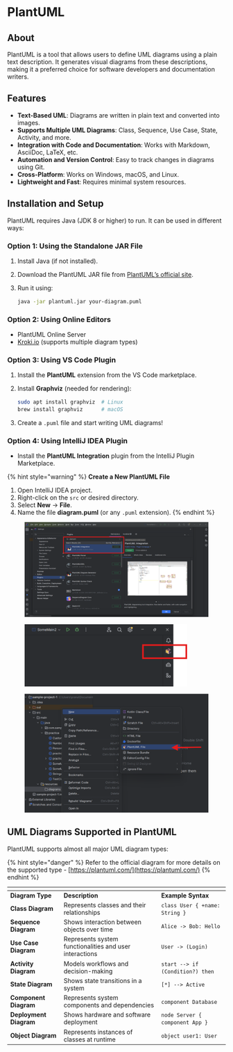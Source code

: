 # PlantUML

## About

PlantUML is a tool that allows users to define UML diagrams using a plain text description. It generates visual diagrams from these descriptions, making it a preferred choice for software developers and documentation writers.

## **Features**

* **Text-Based UML**: Diagrams are written in plain text and converted into images.
* **Supports Multiple UML Diagrams**: Class, Sequence, Use Case, State, Activity, and more.
* **Integration with Code and Documentation**: Works with Markdown, AsciiDoc, LaTeX, etc.
* **Automation and Version Control**: Easy to track changes in diagrams using Git.
* **Cross-Platform**: Works on Windows, macOS, and Linux.
* **Lightweight and Fast**: Requires minimal system resources.

## **Installation and Setup**

PlantUML requires Java (JDK 8 or higher) to run. It can be used in different ways:

### **Option 1: Using the Standalone JAR File**

1. Install Java (if not installed).
2. Download the PlantUML JAR file from [PlantUML’s official site](https://plantuml.com/download).
3.  Run it using:

    ```sh
    java -jar plantuml.jar your-diagram.puml
    ```

### **Option 2: Using Online Editors**

* PlantUML Online Server
* [Kroki.io](https://kroki.io) (supports multiple diagram types)

### **Option 3: Using VS Code Plugin**

1. Install the **PlantUML** extension from the VS Code marketplace.
2.  Install **Graphviz** (needed for rendering):

    ```sh
    sudo apt install graphviz  # Linux
    brew install graphviz      # macOS
    ```
3. Create a `.puml` file and start writing UML diagrams!

### **Option 4: Using IntelliJ IDEA Plugin**

* Install the **PlantUML Integration** plugin from the IntelliJ Plugin Marketplace.

{% hint style="warning" %}
**Create a New PlantUML File**

1. Open IntelliJ IDEA project.
2. Right-click on the `src` or desired directory.
3. Select **New** → **File**.
4. Name the file **diagram.puml** (or any `.puml` extension).
{% endhint %}



<figure><img src="../../../../../.gitbook/assets/intellij-plantuml.png" alt=""><figcaption></figcaption></figure>

<figure><img src="../../../../../.gitbook/assets/intellij-plantuml-2.png" alt="" width="375"><figcaption></figcaption></figure>

<figure><img src="../../../../../.gitbook/assets/intellij-plantuml-3.png" alt="" width="563"><figcaption></figcaption></figure>



## **UML Diagrams Supported in PlantUML**

PlantUML supports almost all major UML diagram types:

{% hint style="danger" %}
Refer to the official diagram for more details on the supported type - [https://plantuml.com/](https://plantuml.com/)
{% endhint %}

<table data-header-hidden data-full-width="true"><thead><tr><th></th><th></th><th></th></tr></thead><tbody><tr><td><strong>Diagram Type</strong></td><td><strong>Description</strong></td><td><strong>Example Syntax</strong></td></tr><tr><td><strong>Class Diagram</strong></td><td>Represents classes and their relationships</td><td><code>class User { +name: String }</code></td></tr><tr><td><strong>Sequence Diagram</strong></td><td>Shows interaction between objects over time</td><td><code>Alice -> Bob: Hello</code></td></tr><tr><td><strong>Use Case Diagram</strong></td><td>Represents system functionalities and user interactions</td><td><code>User -> (Login)</code></td></tr><tr><td><strong>Activity Diagram</strong></td><td>Models workflows and decision-making</td><td><code>start --> if (Condition?) then</code></td></tr><tr><td><strong>State Diagram</strong></td><td>Shows state transitions in a system</td><td><code>[*] --> Active</code></td></tr><tr><td><strong>Component Diagram</strong></td><td>Represents system components and dependencies</td><td><code>component Database</code></td></tr><tr><td><strong>Deployment Diagram</strong></td><td>Shows hardware and software deployment</td><td><code>node Server { component App }</code></td></tr><tr><td><strong>Object Diagram</strong></td><td>Represents instances of classes at runtime</td><td><code>object user1: User</code></td></tr></tbody></table>



